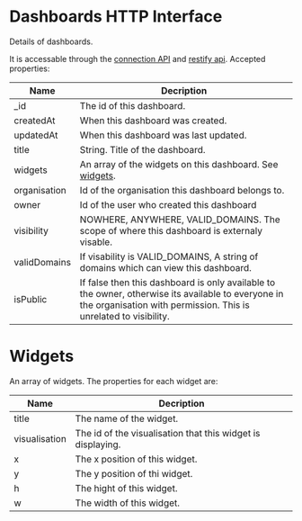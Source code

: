 ---
---

# Dashboards HTTP Interface

Details of dashboards.

It is accessable through the [connection API](/http-connection) and [restify api](/http-models). Accepted properties:

Name | Decription
--- | ---
_id | The id of this dashboard.
createdAt | When this dashboard was created.
updatedAt | When this dashboard was last updated.
title | String. Title of the dashboard.
widgets | An array of the widgets on this dashboard. See [widgets](#widgets).
organisation | Id of the organisation this dashboard belongs to.
owner | Id of the user who created this dashboard
visibility | NOWHERE, ANYWHERE, VALID_DOMAINS. The scope of where this dashboard is externaly visable.
validDomains | If visability is VALID_DOMAINS, A string of domains which can view this dashboard.
isPublic | If false then this dashboard is only available to the owner, otherwise its available to everyone in the organisation with permission. This is unrelated to visibility.

# Widgets

An array of widgets. The properties for each widget are:

Name | Decription
--- | ---
title | The name of the widget.
visualisation | The id of the visualisation that this widget is displaying.
x | The x position of this widget.
y | The y position of thi widget.
h | The hight of this widget.
w | The width of this widget.


